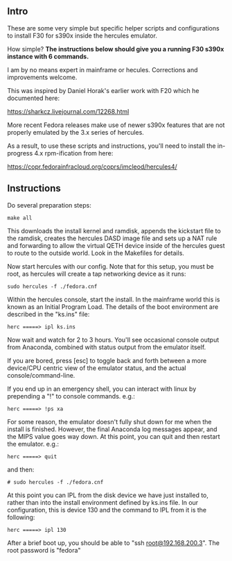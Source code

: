 ## Intro

These are some very simple but specific helper scripts and configurations to install F30 for s390x inside the hercules emulator.

How simple?  **The instructions below should give you a running F30 s390x instance with 6 commands.**

I am by no means expert in mainframe or hecules.  Corrections and improvements welcome.

This was inspired by Daniel Horak's earlier work with F20 which he documented here:

https://sharkcz.livejournal.com/12268.html

More recent Fedora releases make use of newer s390x features that are not properly emulated by the 3.x series of hercules.

As a result, to use these scripts and instructions, you'll need to install the in-progress 4.x rpm-ification from here:

https://copr.fedorainfracloud.org/coprs/imcleod/hercules4/


## Instructions

Do several preparation steps:

`make all`

This downloads the install kernel and ramdisk, appends the kickstart file to the ramdisk, creates the hercules DASD image file and sets up a NAT rule and forwarding to allow the virtual QETH device inside of the hercules guest to route to the outside world.  Look in the Makefiles for details.

Now start hercules with our config.  Note that for this setup, you must be root, as hercules will create a tap networking device as it runs:

`sudo hercules -f ./fedora.cnf`

Within the hercules console, start the install.  In the mainframe world this is known as an Initial Program Load.  The details of the boot environment are described in the "ks.ins" file:

`herc =====> ipl ks.ins`

Now wait and watch for 2 to 3 hours.  You'll see occasional console output from Anaconda, combined with status output from the emulator itself.

If you are bored, press [esc] to toggle back and forth between a more device/CPU centric view of the emulator status, and the actual console/command-line.

If you end up in an emergency shell, you can interact with linux by prepending a "!" to console commands.  e.g.:

`herc =====> !ps xa`

For some reason, the emulator doesn't fully shut down for me when the install is finished.  However, the final Anaconda log messages appear, and the MIPS value goes way down.  At this point, you can quit and then restart the emulator.  e.g.:

`herc =====> quit`

and then:

`# sudo hercules -f ./fedora.cnf`

At this point you can IPL from the disk device we have just installed to, rather than into the install environment defined by ks.ins file.  In our configuration, this is device 130 and the command to IPL from it is the following:

`herc =====> ipl 130`

After a brief boot up, you should be able to "ssh root@192.168.200.3".  The root password is "fedora"
